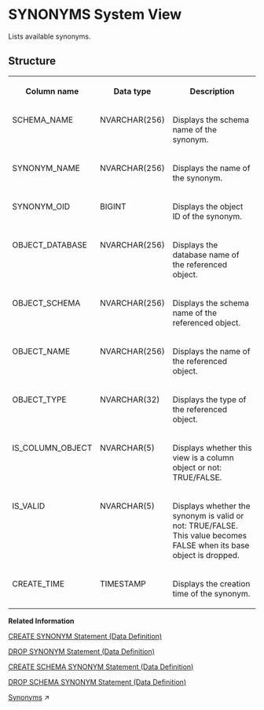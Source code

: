 <!-- loio210009ba75191014b061af7f6276da77 -->

# SYNONYMS System View

Lists available synonyms.



<a name="loio210009ba75191014b061af7f6276da77___s_y_n_o_n_y_m_s_1struct_SYNONYMS"/>

## Structure


<table>
<tr>
<th valign="top">

Column name



</th>
<th valign="top">

Data type



</th>
<th valign="top">

Description



</th>
</tr>
<tr>
<td valign="top">

SCHEMA\_NAME



</td>
<td valign="top">

NVARCHAR\(256\)



</td>
<td valign="top">

Displays the schema name of the synonym.



</td>
</tr>
<tr>
<td valign="top">

SYNONYM\_NAME



</td>
<td valign="top">

NVARCHAR\(256\)



</td>
<td valign="top">

Displays the name of the synonym.



</td>
</tr>
<tr>
<td valign="top">

SYNONYM\_OID



</td>
<td valign="top">

BIGINT



</td>
<td valign="top">

Displays the object ID of the synonym.



</td>
</tr>
<tr>
<td valign="top">

OBJECT\_DATABASE



</td>
<td valign="top">

NVARCHAR\(256\)



</td>
<td valign="top">

Displays the database name of the referenced object.



</td>
</tr>
<tr>
<td valign="top">

OBJECT\_SCHEMA



</td>
<td valign="top">

NVARCHAR\(256\)



</td>
<td valign="top">

Displays the schema name of the referenced object.



</td>
</tr>
<tr>
<td valign="top">

OBJECT\_NAME



</td>
<td valign="top">

NVARCHAR\(256\)



</td>
<td valign="top">

Displays the name of the referenced object.



</td>
</tr>
<tr>
<td valign="top">

OBJECT\_TYPE



</td>
<td valign="top">

NVARCHAR\(32\)



</td>
<td valign="top">

Displays the type of the referenced object.



</td>
</tr>
<tr>
<td valign="top">

IS\_COLUMN\_OBJECT



</td>
<td valign="top">

NVARCHAR\(5\)



</td>
<td valign="top">

Displays whether this view is a column object or not: TRUE/FALSE.



</td>
</tr>
<tr>
<td valign="top">

IS\_VALID



</td>
<td valign="top">

NVARCHAR\(5\)



</td>
<td valign="top">

Displays whether the synonym is valid or not: TRUE/FALSE. This value becomes FALSE when its base object is dropped.



</td>
</tr>
<tr>
<td valign="top">

CREATE\_TIME



</td>
<td valign="top">

TIMESTAMP



</td>
<td valign="top">

Displays the creation time of the synonym.



</td>
</tr>
</table>

**Related Information**  


[CREATE SYNONYM Statement \(Data Definition\)](../../010-SQL-Reference/012-SQL-Statements/create-synonym-statement-data-definition-20d5412.md "Creates an alternate name for a table, view, procedure, or sequence.")

[DROP SYNONYM Statement \(Data Definition\)](../../010-SQL-Reference/012-SQL-Statements/drop-synonym-statement-data-definition-20d7e17.md "Removes a synonym.")

[CREATE SCHEMA SYNONYM Statement \(Data Definition\)](../../010-SQL-Reference/012-SQL-Statements/create-schema-synonym-statement-data-definition-1b54e1f.md "Creates a schema synonym.")

[DROP SCHEMA SYNONYM Statement \(Data Definition\)](../../010-SQL-Reference/012-SQL-Statements/drop-schema-synonym-statement-data-definition-f8ac4d9.md "Removes a schema synonym.")

[Synonyms](https://help.sap.com/viewer/b6c0184b46cc424b9bcce8e6aae02f97/2023_2_QRC/en-US/22f8edb7ab7944b3962f01007477bdd4.html "Use synonyms to create an alternative name for a virtual table or a remote table when using linked database with SAP HANA view modeling.") :arrow_upper_right:

